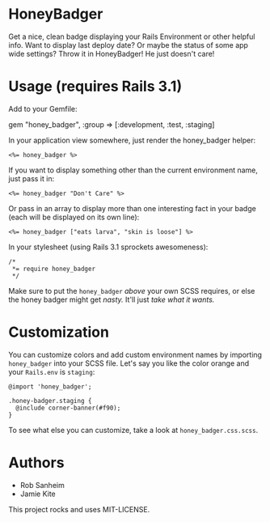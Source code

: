 # HoneyBadger

Get a nice, clean badge displaying your Rails Environment or other helpful info.  Want to display last deploy date?  Or maybe the status of some app wide settings?  Throw it in HoneyBadger!  He just doesn't care!

# Usage (requires Rails 3.1)

Add to your Gemfile:

  gem "honey_badger", :group => [:development, :test, :staging]

In your application view somewhere, just render the honey_badger helper:

    <%= honey_badger %>
    
If you want to display something other than the current environment name, just pass it in:

    <%= honey_badger "Don't Care" %>
    
Or pass in an array to display more than one interesting fact in your badge (each will be displayed on its own line):

    <%= honey_badger ["eats larva", "skin is loose"] %>
    
In your stylesheet (using Rails 3.1 sprockets awesomeness):

    /*
     *= require honey_badger
     */
     
Make sure to put the `honey_badger` *above* your own SCSS requires, or else the honey badger might get *nasty.* It'll just *take what it wants.*

# Customization

You can customize colors and add custom environment names by importing `honey_badger` into your SCSS file. Let's say you like the color orange and your `Rails.env` is `staging`:

    @import 'honey_badger';

    .honey-badger.staging {
      @include corner-banner(#f90);
    }

To see what else you can customize, take a look at `honey_badger.css.scss`.

# Authors

* Rob Sanheim
* Jamie Kite


This project rocks and uses MIT-LICENSE.
